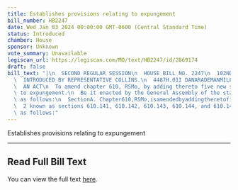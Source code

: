 ```yaml
---
title: Establishes provisions relating to expungement
bill_number: HB2247
date: Wed Jan 03 2024 00:00:00 GMT-0600 (Central Standard Time)
status: Introduced
chamber: House
sponsor: Unknown
vote_summary: Unavailable
legiscan_url: https://legiscan.com/MO/text/HB2247/id/2869174
draft: false
bill_text: "|\n  SECOND REGULAR SESSION\n  HOUSE BILL NO. 2247\n  102ND GENERAL ASSEMBLY\n\
  \  INTRODUCED BY REPRESENTATIVE COLLINS.\n  4487H.01I DANARADEMANMILLER,ChiefClerk\n\
  \  AN ACT\n  To amend chapter 610, RSMo, by adding thereto five new sections relating\
  \ to expungement.\n  Be it enacted by the General Assembly of the state of Missouri,\
  \ as follows:\n  SectionA. Chapter610,RSMo,isamendedbyaddingtheretofivenewsections,tobe\n\
  \  2 known as sections 610.141, 610.142, 610.143, 610.144, and 610.146, to read\
  \ as follows:"
---
```

Establishes provisions relating to expungement

---

## Read Full Bill Text

You can view the full text [here](https://legiscan.com/MO/text/HB2247/id/2869174).
